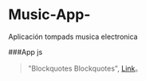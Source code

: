 # Music-App-
Aplicación tompads musica electronica

###App js

> "Blockquotes Blockquotes", [Link](https://music-app-e4fcc.web.app)。
